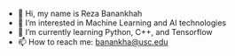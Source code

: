 - 👋 Hi, my name is Reza Banankhah
- 👀 I’m interested in Machine Learning and AI technologies
- 🌱 I’m currently learning Python, C++, and Tensorflow
- 📫 How to reach me: banankha@usc.edu
